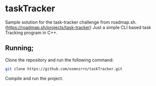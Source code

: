 # taskTracker
Sample solution for the task-tracker challenge from roadmap.sh. (https://roadmap.sh/projects/task-tracker) Just a simple CLI based task Tracking program in C++.

## Running;

Clone the repository and run the following command:

```bash
git clone https://github.com/osmnzrrn/taskTracker.git
```

Compile and run the project.
